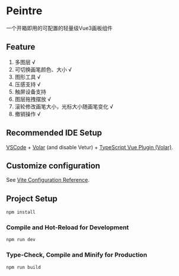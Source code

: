 # Peintre

一个开箱即用的可配置的轻量级Vue3画板组件

## Feature

1. 多图层 √
2. 可切换画笔颜色、大小 √
3. 图形工具 √
4. 压感支持 √
5. 触屏设备支持
6. 图层拖拽摆放 √
7. 滚轮修改画笔大小，光标大小随画笔变化 √
8. 撤销操作 √

## Recommended IDE Setup

[VSCode](https://code.visualstudio.com/) + [Volar](https://marketplace.visualstudio.com/items?itemName=johnsoncodehk.volar) (and disable Vetur) + [TypeScript Vue Plugin (Volar)](https://marketplace.visualstudio.com/items?itemName=johnsoncodehk.vscode-typescript-vue-plugin).

## Customize configuration

See [Vite Configuration Reference](https://vitejs.dev/config/).

## Project Setup

```sh
npm install
```

### Compile and Hot-Reload for Development

```sh
npm run dev 
```

### Type-Check, Compile and Minify for Production

```sh
npm run build
```
